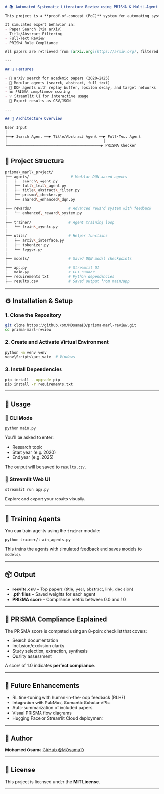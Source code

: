 
```markdown
# 📚 Automated Systematic Literature Review using PRISMA & Multi-Agent Reinforcement Learning

This project is a **proof-of-concept (PoC)** system for automating systematic literature reviews in compliance with the **PRISMA guidelines**, using **Multi-Agent Reinforcement Learning (MARL)** with **Centralized Training and Decentralized Execution (CTDE)**.

It simulates expert behavior in:
- Paper Search (via arXiv)
- Title/Abstract Filtering
- Full-Text Review
- PRISMA Rule Compliance

All papers are retrieved from [arXiv.org](https://arxiv.org), filtered and scored by reinforcement learning agents trained with human feedback and reward shaping.

---

## 🚀 Features

- 🔎 arXiv search for academic papers (2020–2025)
- 🤖 Modular agents (search, abstract, full text)
- 🧠 DQN agents with replay buffer, epsilon decay, and target networks
- 📊 PRISMA compliance scoring
- 💡 Streamlit UI for interactive usage
- 💾 Export results as CSV/JSON

---

## 🧠 Architecture Overview

User Input
│
├──▶ Search Agent ──▶ Title/Abstract Agent ──▶ Full-Text Agent
│                                            │
└───────────────────────────────────────────▶ PRISMA Checker

````

## 📁 Project Structure

```bash
prisma\_marl\_project/
├── agents/                   # Modular DQN-based agents
│   ├── search\_agent.py
│   ├── full\_text\_agent.py
│   ├── title\_abstract\_filter.py
│   ├── prisma\_checker.py
│   └── shared\_enhanced\_dqn.py
│
├── rewards/                 # Advanced reward system with feedback
│   └── enhanced\_reward\_system.py
│
├── trainer/                 # Agent training loop
│   └── train\_agents.py
│
├── utils/                   # Helper functions
│   ├── arxiv\_interface.py
│   ├── tokenizer.py
│   └── logger.py
│
├── models/                  # Saved DQN model checkpoints
│
├── app.py                   # Streamlit UI
├── main.py                  # CLI runner
├── requirements.txt         # Python dependencies
├── results.csv              # Saved output from main/app

````

---

## ⚙️ Installation & Setup

### 1. Clone the Repository

```bash
git clone https://github.com/MOsama10/prisma-marl-review.git
cd prisma-marl-review
````

### 2. Create and Activate Virtual Environment

```bash
python -m venv venv
venv\Scripts\activate  # Windows
```

### 3. Install Dependencies

```bash
pip install --upgrade pip
pip install -r requirements.txt
```

---

## 🧪 Usage

### 🔹 CLI Mode

```bash
python main.py
```

You'll be asked to enter:

* Research topic
* Start year (e.g. 2020)
* End year (e.g. 2025)

The output will be saved to `results.csv`.

### 🔹 Streamlit Web UI

```bash
streamlit run app.py
```

Explore and export your results visually.

---

## 🎯 Training Agents

You can train agents using the `trainer` module:

```bash
python trainer/train_agents.py
```

This trains the agents with simulated feedback and saves models to `models/`.

---

## 📦 Output

* **results.csv** – Top papers (title, year, abstract, link, decision)
* **.pth files** – Saved weights for each agent
* **PRISMA score** – Compliance metric between 0.0 and 1.0

---

## 📝 PRISMA Compliance Explained

The PRISMA score is computed using an 8-point checklist that covers:

* Search documentation
* Inclusion/exclusion clarity
* Study selection, extraction, synthesis
* Quality assessment

A score of 1.0 indicates **perfect compliance**.

---

## 📌 Future Enhancements

* RL fine-tuning with human-in-the-loop feedback (RLHF)
* Integration with PubMed, Semantic Scholar APIs
* Auto-summarization of included papers
* Visual PRISMA flow diagrams
* Hugging Face or Streamlit Cloud deployment

---

## 👤 Author

**Mohamed Osama**
[GitHub @MOsama10](https://github.com/MOsama10)

---

## 📄 License

This project is licensed under the **MIT License**.

---

